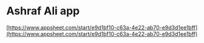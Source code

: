 # Ashraf Ali app

[https://www.appsheet.com/start/e9d1bf10-c63a-4e22-ab70-e9d3d1ee1bff](https://www.appsheet.com/start/e9d1bf10-c63a-4e22-ab70-e9d3d1ee1bff)

